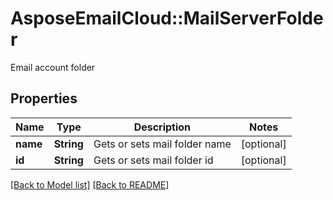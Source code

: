 # AsposeEmailCloud::MailServerFolder

Email account folder             

## Properties
Name | Type | Description | Notes
---- | ---- | ----------- | -----
**name** |**String** | Gets or sets mail folder name              | [optional] 
**id** |**String** | Gets or sets mail folder id              | [optional] 


[[Back to Model list]](Models.md) [[Back to README]](README.md)
